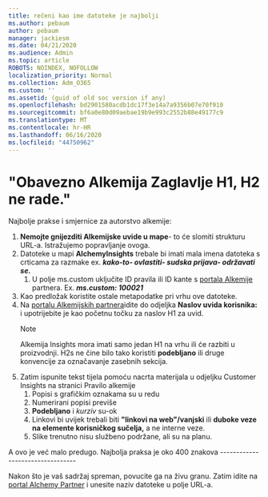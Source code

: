 ```yaml
---
title: rečeni kao ime datoteke je najbolji
ms.author: pebaum
author: pebaum
manager: jackiesm
ms.date: 04/21/2020
ms.audience: Admin
ms.topic: article
ROBOTS: NOINDEX, NOFOLLOW
localization_priority: Normal
ms.collection: Adm_O365
ms.custom: ''
ms.assetid: (guid of old soc version if any)
ms.openlocfilehash: bd2901580acdb1dc17f3e14a7a9356b07e70f910
ms.sourcegitcommit: bf6a0e80d09aebae19b9e993c2552b88e49177c9
ms.translationtype: MT
ms.contentlocale: hr-HR
ms.lasthandoff: 06/16/2020
ms.locfileid: "44750962"
---
```

# <a name="required-alchemy-header-h1-h2s-dont-work"></a>"Obavezno Alkemija Zaglavlje H1, H2 ne rade."
Najbolje prakse i smjernice za autorstvo alkemije:

1. **Nemojte gnijezditi Alkemijske uvide u mape**- to će slomiti strukturu URL-a. Istražujemo popravljanje ovoga.
1. Datoteke u mapi **AlchemyInsights** trebale bi imati mala imena datoteka s crticama za razmake ex. ***kako-to- ovlastiti- sudska prijava- održavati se.***
    1. U polje ms.custom uključite ID pravila ili ID kante s [portala Alkemije](https://alchemyportal.azurewebsites.net) partnera. Ex. ***ms.custom: 100021***
1. Kao predložak koristite ostale metapodatke pri vrhu ove datoteke.
1. Na [portalu Alkemijskih partnera](https://alchemyportal.azurewebsites.net)idite do odjeljka **Naslov uvida korisnika:** i upotrijebite je kao početnu točku za naslov H1 za uvid. 
    > [!NOTE]
    > Alkemija Insights mora imati samo jedan H1 na vrhu ili će razbiti u proizvodnji. H2s ne čine bilo tako koristiti **podebljano** ili druge konvencije za označavanje zasebnih sekcija.
1. Zatim ispunite tekst tijela pomoću nacrta materijala u odjeljku Customer Insights na stranici Pravilo alkemije
    1. Popisi s grafičkim oznakama su u redu
    1. Numerirani popisi previše
    1. **Podebljano** i *kurziv* su-ok
    1. Linkovi bi uvijek trebali biti **"linkovi na web"/vanjski** ili **duboke veze na elemente korisničkog sučelja,** a ne interne veze.
    1. Slike trenutno nisu službeno podržane, ali su na planu.

A ovo je već malo predugo. Najbolja praksa je oko 400 znakova ---------------------------------

Nakon što je vaš sadržaj spreman, povucite ga na živu granu. Zatim idite na [portal Alchemy Partner](https://alchemyportal.azurewebsites.net) i unesite naziv datoteke u polje URL-a. 